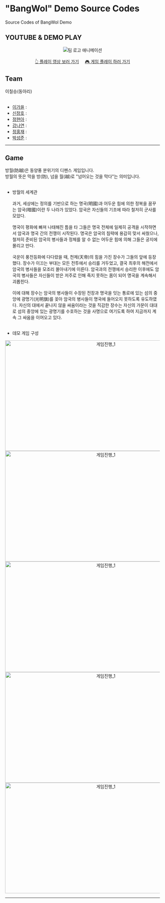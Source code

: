 # "BangWol" Demo Source Codes
  Source Codes of BangWol Demo


## YOUTUBE & DEMO PLAY
<div align="center">
  <img src="https://github.com/SungMinseok/TheNormalThingSourceCodes/assets/104128693/be5c4ce4-071e-4681-a79f-e2d5d6804ec6" alt="팀 로고 애니메이션"><br><br>
  <a href="https://youtu.be/RGsxJjlq_1A">👆 플레이 영상 보러 가기</a> &nbsp;&nbsp;&nbsp;
  <a href="https://drive.google.com/file/d/118rx3r2QB5lifMFzfy1a9hWtR64uIVqR/view?usp=sharing">🎮 게임 플레이 하러 가기</a>
</div>

## Team
이칠승(동아리)<br><br>
  - [이가을](https://github.com/Autuming) : 
  - [신창호](https://github.com/changho1531) : 
  - [정현아](https://github.com/JeongHyunah) : 
  - [강나연](https://github.com/eheygucham) : 
  - [정홍재](https://github.com/H-J52) :
  - [박성준]() :

***

## Game
방월(防越)은 동양풍 분위기의 디펜스 게임입니다. <br>
방월의 뜻은 막을 방(防), 넘을 월(越)로 "넘어오는 것을 막다"는 의미입니다.<br><br>
- 방월의 세계관<br><br>
  과거, 세상에는 정의를 기반으로 하는 명국(明國)과 어두운 힘에 의한 정복을 꿈꾸는 암국(暗國)이란 두 나라가 있었다. 암국은 자신들의 기조에 따라 철저히 군사를 모았다.<br><br>
  명국이 평화에 빠져 나태해진 틈을 타 그들은 명국 전체에 일제히 공격을 시작하면서 암국과 명국 간의 전쟁이 시작된다. 명국은 암국의 침략에 용감히 맞서 싸웠으나, 철저히 준비된 암국의 병사들과 정체를 알 수 없는 어두운 힘에 의해 그들은 궁지에 몰리고 만다.<br><br>
  국운이 풍전등화에 다다랐을 때, 천제(天帝)의 힘을 가진 장수가 그들의 앞에 등장했다. 장수가 이끄는 부대는 모든 전투에서 승리를 거두었고, 결국 최후의 해전에서 암국의 병사들을 모조리 몰아내기에 이른다. 암국과의 전쟁에서 승리한 이후에도 암국의 병사들은 자신들이 받은 저주로 인해 죽지 못하는 몸이 되어 명국을 계속해서 괴롭힌다.<br><br>
  이에 대해 장수는 암국의 병사들이 수장된 전장과 명국을 잇는 통로에 있는 섬의 중앙에 광명기(光明旗)를 꽂아 암국의 병사들이 명국에 들어오지 못하도록 유도하였다. 자신의 대에서 끝나지 않을 싸움이라는 것을 직감한 장수는 자신의 가문이 대대로 섬의 중앙에 있는 광명기를 수호하는 것을 사명으로 여기도록 하여 지금까지 계속 그 싸움을 이어오고 있다.<br><br>

- 데모 게임 구성<br>

<div align="center">
    <img src="https://github.com/JeongHyunah/JeongHyunah/assets/104128693/e02e62ae-f157-4659-b862-b6d36c7200eb" width="640" height="360" alt="게임진행_1"><br>
  <img src="https://github.com/JeongHyunah/JeongHyunah/assets/104128693/236e7eac-6001-47ca-870f-5b4f82e746ea" width="640" height="360" alt="게임진행_1"><br>
  <img src="https://github.com/JeongHyunah/JeongHyunah/assets/104128693/c064aaba-ca8b-4940-824b-6ed2ddf98f34" width="640" height="360" alt="게임진행_1"><br>
  <img src="https://github.com/JeongHyunah/JeongHyunah/assets/104128693/61273640-946e-4032-be9d-e272f591963b" width="640" height="360" alt="게임진행_1"><br>
  <img src="https://github.com/JeongHyunah/JeongHyunah/assets/104128693/45bc761a-b73f-45af-8c93-881503593711" width="640" height="360" alt="게임진행_1"><br>
</div>

***
